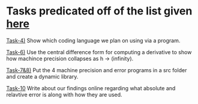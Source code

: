 # Tasks predicated off of the list given [here](https://jvkoebbe.github.io/math4610/tasksheets/html/tasksheet_01.html)

[Task-4)](https://github.com/adflanders/math4610/blob/master/hw_toc/task_sheet_1/task_4.cpp) Show which coding language we plan on using via a program.

[Task-6)](https://github.com/adflanders/math4610/blob/master/hw_toc/task_sheet_1/task_6.cpp) Use the central difference form for computing a derivative to show how machince precision collapses as h -> (infinity). 

[Task-7&8)](https://github.com/adflanders/math4610/tree/master/src) Put the 4 machine precision and error programs in a src folder and create a dynamic library.

[Task-10](https://github.com/adflanders/math4610/blob/master/hw_toc/task_sheet_1/task_10.txt) Write about our findings online regarding what absolute and relavtive error is along with how they are used.
